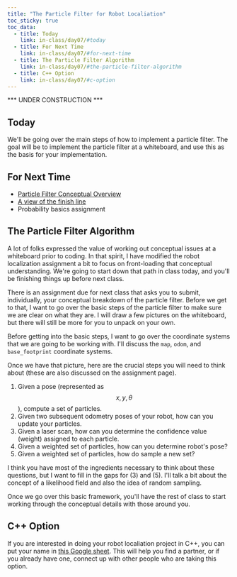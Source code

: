 ```yaml
---
title: "The Particle Filter for Robot Localiation"
toc_sticky: true
toc_data:
  - title: Today
    link: in-class/day07/#today
  - title: For Next Time
    link: in-class/day07/#for-next-time
  - title: The Particle Filter Algorithm
    link: in-class/day07/#the-particle-filter-algorithm
  - title: C++ Option
    link: in-class/day07/#c-option
---
```


*** UNDER CONSTRUCTION ***

## Today 

We'll be going over the main steps of how to implement a particle filter.  The goal will be to implement the particle filter at a whiteboard, and use this as the basis for your implementation.

## For Next Time

* [Particle Filter Conceptual Overview](../assignments/robot_localization#conceptual-overview-due-9-22)
* [A view of the finish line](../assignments/robot_localization#a-view-of-the-finish-line-and-getting-set-with-rviz)
* Probability basics assignment

## The Particle Filter Algorithm

A lot of folks expressed the value of working out conceptual issues at a whiteboard prior to coding.  In that spirit, I have modified the robot localization assignment a bit to focus on front-loading that conceptual understanding.  We're going to start down that path in class today, and you'll be finishing things up before next class.

There is an assignment due for next class that asks you to submit, individually, your conceptual breakdown of the particle filter.  Before we get to that, I want to go over the basic steps of the particle filter to make sure we are clear on what they are.  I will draw a few pictures on the whiteboard, but there will still be more for you to unpack on your own.

Before getting into the basic steps, I want to go over the coordinate systems that we are going to be working with.  I'll discuss the ``map``, ``odom``, and ``base_footprint`` coordinate systems.

Once we have that picture, here are the crucial steps you will need to think about (these are also discussed on the assignment page).

1. Given a pose (represented as $$x, y, \theta$$), compute a set of particles.
2. Given two subsequent odometry poses of your robot, how can you update your particles.
3. Given a laser scan, how can you determine the confidence value (weight) assigned to each particle.
4. Given a weighted set of particles, how can you determine robot's pose?
5. Given a weighted set of particles, how do sample a new set?

I think you have most of the ingredients necessary to think about these questions, but I want to fill in the gaps for (3) and (5).  I'll talk a bit about the concept of a likelihood field and also the idea of random sampling.

Once we go over this basic framework, you'll have the rest of class to start working through the conceptual details with those around you.

## C++ Option

If you are interested in doing your robot localiation project in C++, you can put your name in [this Google sheet](https://docs.google.com/spreadsheets/d/1otiTHnTcRF86xMpGXRr7LC6BBAM2rOIRNFW75xpKt58/edit?usp=sharing).  This will help you find a partner, or if you already have one, connect up with other people who are taking this option.
